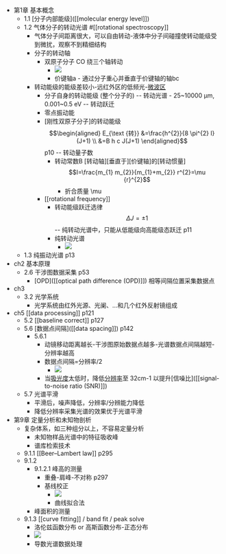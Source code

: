 - 第1章 基本概念
    - 1.1 [分子内部能级]([[molecular energy level]])
    - 1.2 气体分子的转动光谱 #[[rotational spectroscopy]]
        - 气体分子间距离很大，可以自由转动-液体中分子间碰撞使转动能级受到微扰，观察不到精细结构
        - 分子的转动轴
            - 双原子分子 CO 绕三个轴转动
                - ![](https://firebasestorage.googleapis.com/v0/b/firescript-577a2.appspot.com/o/imgs%2Fapp%2FXELiu-NovaKG%2Fah6FfEUxfR.png?alt=media&token=f3d7d7ec-cc44-41cd-b671-a00172797e2e)
                - 价键轴a - 通过分子重心并垂直于价键轴的轴bc
        - 转动能级的能级差较小-远红外区的低频光-[微波区]([[microwave]])
            - 分子自身的转动能级 (整个分子的) -- 转动光谱 - 25~10000 μm, 0.001~0.5 eV -- 转动跃迁 
            - 零点振动能
            - [刚性双原子分子]的转动能级 $$\begin{aligned}
E_{\text {转}} &=\frac{h^{2}}{8 \pi^{2} I} (J+1) \\
&=B h c J(J+1)
\end{aligned}$$   p10 -- 转动量子数 
                - 转动常数B
[转动轴][垂直于][价键轴]的[转动惯量] $$I=\frac{m_{1} m_{2}}{m_{1}+m_{2}} r^{2}=\mu {r}^{2}$$
                    - 折合质量 \mu
            - [[rotational frequency]]
                - 转动能级跃迁选律 $$\Delta J=\pm 1$$ -- 纯转动光谱中，只能从低能级向高能级态跃迁 p11
                - 纯转动光谱
                    - ![](https://firebasestorage.googleapis.com/v0/b/firescript-577a2.appspot.com/o/imgs%2Fapp%2FXELiu-NovaKG%2FE9KTyxwznc.png?alt=media&token=9b2730ea-a108-4e50-91ae-ce54debea282)
    - 1.3 纯振动光谱   p13
- ch2 基本原理
    - 2.6 干涉图数据采集 p53
        - [OPD]([[optical path difference (OPD)]]) 相等间隔位置采集数据点
- ch3
    - 3.2 光学系统
        - 光学系统由红外光源、光阑、...和几个红外反射镜组成
- ch5 [[data processing]]   p121
    - 5.2 [[baseline correct]] p127
    - 5.6 [数据点间隔]([[data spacing]]) p142
        - 5.6.1
            - 动镜移动距离越长-干涉图原始数据点越多-光谱数据点间隔越短-分辨率越高
            - 数据点间隔=分辨率/2
                - ![](https://firebasestorage.googleapis.com/v0/b/firescript-577a2.appspot.com/o/imgs%2Fapp%2FXELiu-NovaKG%2FNtl4Kf-XS6.png?alt=media&token=e6336704-d27d-4da6-b11c-f15f13b1bd00)
            - 当[吸光度]([[absorbance]])太低时，降低[分辨率]([[resolution]])至 32cm-1 以提升[信噪比]([[signal-to-noise ratio (SNR)]])
    - 5.7 光谱平滑 
        - 平滑后，噪声降低，分辨率/分辨能力降低
        - 降低分辨率采集光谱的效果优于光谱平滑
- 第9章 定量分析和未知物剖析
    - 复杂体系，如三种组分以上，不容易定量分析
        - 未知物样品光谱中的特征吸收峰
        - 谱库检索技术
    - 9.1.1 [[Beer–Lambert law]]   p295
    - 9.1.2
        - 9.1.2.1 峰高的测量
            - 重叠-肩峰-不对称 p297
            - 基线校正
                - ![](https://firebasestorage.googleapis.com/v0/b/firescript-577a2.appspot.com/o/imgs%2Fapp%2FXELiu-NovaKG%2FgJX3J71xvW.png?alt=media&token=35b0fcaa-a90e-4755-bcc3-fe4ab60a2745)
                - 曲线拟合法
        - 峰面积的测量
    - 9.1.3 [[curve fitting]] / band fit / peak solve
        - 洛伦兹函数分布 or 高斯函数分布-正态分布
        - ![](https://firebasestorage.googleapis.com/v0/b/firescript-577a2.appspot.com/o/imgs%2Fapp%2FXELiu-NovaKG%2F_ibRqb5Mey.jpg?alt=media&token=1ff5eb67-ae65-465b-b2dd-53c516e75ff4)
        - 导数光谱数据处理
